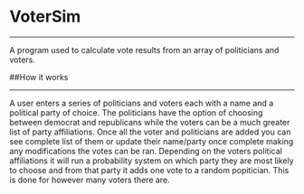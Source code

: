 # VoterSim
______________________
A program used to calculate vote results from an array of politicians and voters.

##How it works
______________________
A user enters a series of politicians and voters each with a name and a political party of choice.
The politicians have the option of choosing between democrat and republicans while the voters
can be a much greater list of party affiliations. Once all the voter and politicians are added you can 
see complete list of them or update their name/party once complete making any modifications 
the votes can be ran. Depending on the voters political affiliations it will run a probability system
on which party they are most likely to choose and from that party it adds one vote to a random popitician. This is done for however many voters there are.
